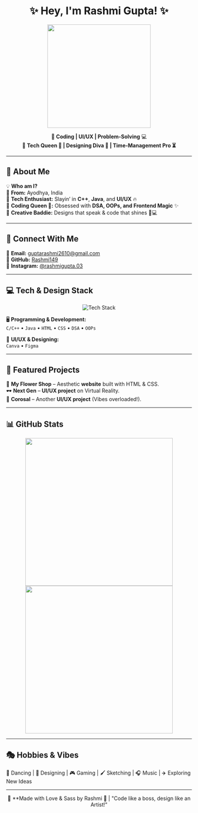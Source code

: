<h1 align="center">✨ Hey, I'm Rashmi Gupta! ✨</h1>

<p align="center">
  <img src="https://media.giphy.com/media/j0HjChGV0J44KrrlGv/giphy.gif" width="280"/>
</p>

<p align="center">
  🚀 <strong>Coding | UI/UX | Problem-Solving</strong> 💻 <br>
  🎀 <strong>Tech Queen 👑 | Designing Diva 🎨 | Time-Management Pro ⏳</strong>
</p>

---

## 💖 About Me  

💡 **Who am I?**  
🎀 **From:** Ayodhya, India  
🎀 **Tech Enthusiast:** Slayin’ in **C++**, **Java**, and **UI/UX** 🔥  
🎀 **Coding Queen 👑:** Obsessed with **DSA, OOPs, and Frontend Magic** ✨  
🎀 **Creative Baddie:** Designs that speak & code that shines 💅💻  

---

## 🌸 Connect With Me  

💌 **Email:** [guptarashmi2610@gmail.com](mailto:guptarashmi2610@gmail.com)  
🐙 **GitHub:** [Rashmi149](https://github.com/Rashmi149)  
📸 **Instagram:** [@rashmigupta.03](https://www.instagram.com/rashmigupta.03)  

---

## 💻 Tech & Design Stack  

<div align="center">
  <img src="https://skillicons.dev/icons?i=cpp,java,html,css,js,figma,canva" alt="Tech Stack" />
</div>

🖥️ **Programming & Development:**  
`C/C++` • `Java` • `HTML` • `CSS` • `DSA` • `OOPs`  

🎨 **UI/UX & Designing:**  
`Canva` • `Figma`  

---

## 🚀 Featured Projects  

🌸 **My Flower Shop** – Aesthetic **website** built with HTML & CSS.  
🕶️ **Next Gen** – **UI/UX project** on Virtual Reality.  
🎠 **Corosal** – Another **UI/UX project** (Vibes overloaded!).  

---

## 📊 GitHub Stats  

<div align="center">
  <img src="https://github-readme-stats.vercel.app/api?username=Rashmi149&show_icons=true&theme=radical" width="400px"/>
  <img src="https://github-readme-streak-stats.herokuapp.com/?user=Rashmi149&theme=radical" width="400px"/>
</div>

---

## 🎭 Hobbies & Vibes  

💃 Dancing | 🎨 Designing | 🎮 Gaming | 🖌️ Sketching | 🎧 Music | ✈️ Exploring New Ideas  

---

<p align="center">
  💖 **Made with Love & Sass by Rashmi 💅 | "Code like a boss, design like an Artist!"  
</p>
